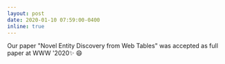 ```yaml
---
layout: post
date: 2020-01-10 07:59:00-0400
inline: true
---
```


Our paper "Novel Entity Discovery from Web Tables" was accepted as full paper at WWW '2020:sparkles: :smile:
